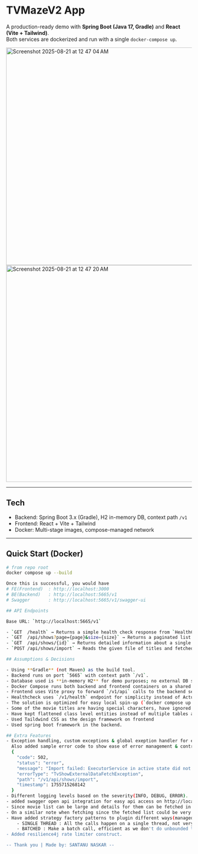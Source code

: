 # TVMazeV2 App

A production-ready demo with **Spring Boot (Java 17, Gradle)** and **React (Vite + Tailwind)**.  
Both services are dockerized and run with a single `docker-compose up`.

<img width="781" height="589" alt="Screenshot 2025-08-21 at 12 47 04 AM" src="https://github.com/user-attachments/assets/59f688a2-1783-4f54-9b37-a08e16ae5d5e" />

<img width="848" height="587" alt="Screenshot 2025-08-21 at 12 47 20 AM" src="https://github.com/user-attachments/assets/a0c9b8d9-ee93-4d18-998c-5d9c8daf59bb" />


---

## Tech

- Backend: Spring Boot 3.x (Gradle), H2 in-memory DB, context path `/v1`
- Frontend: React + Vite + Tailwind
- Docker: Multi-stage images, compose-managed network

---

## Quick Start (Docker)

```bash
# from repo root
docker compose up --build

Once this is successful, you would have
# FE(Frontend)  : http://localhost:3000
# BE(Backend)   : http://localhost:5665/v1
# Swagger       : http://localhost:5665/v1/swagger-ui

## API Endpoints

Base URL: `http://localhost:5665/v1`

- `GET  /health` → Returns a simple health check response from `HealthController`.
- `GET  /api/shows?page={page}&size={size}` → Returns a paginated list of shows. Response is a list of `ShowListItemDto` with metadata.
- `GET  /api/shows/{id}` → Returns detailed information about a single show (`ShowDetailsDto`).
- `POST /api/shows/import` → Reads the given file of titles and fetched the data extrnally and saves it in H2 DB.

## Assumptions & Decisions

- Using **Gradle** (not Maven) as the build tool.
- Backend runs on port `5665` with context path `/v1`.
- Database used is **in-memory H2** for demo purposes; no external DB setup required.
- Docker Compose runs both backend and frontend containers on a shared network.
- Frontend uses Vite proxy to forward `/v1/api` calls to the backend service.
- Healthcheck uses `/v1/health` endpoint for simplicity instead of Actuator.
- The solution is optimized for easy local spin-up (`docker compose up --build`) and not for production scaling.
- Some of the movie titles are having special characters, have ignored them during validation while parsing.
- Have kept flattened class level entities instead of multiple tables and relationships for now.
- Used Taildwind CSS as the design framework on frontend
- Used spring boot framework in the backend. 

## Extra Features
- Exception handling, custom exceptions & global exeption handler for exception management.
  Also added sample error code to show ease of error management & contracts.
  {
    "code": 502,
    "status": "error",
    "message": "Import failed: ExecutorService in active state did not accept task: java.util.concurrent.CompletableFuture$AsyncRun@3870a9db",
    "errorType": "TvShowExternalDataFetchException",
    "path": "/v1/api/shows/import",
    "timestamp": 1755715268142
  }
- Different logging levels based on the severity(INFO, DEBUG, ERROR).
- added swagger open api integration for easy api access on http://localhost:5665/v1/swagger-ui/
- Since movie list can be large and details for them can be fetched in parallel, have used multi threading.
- On a similar note when fetching since the fetched list could be very large we have used Pagenation in the list api.
- Have added strategy factory patterns to plugin different ways(managed via configs) to fetch data due to large list.
    - SINGLE THREAD : All the calls happen on a single thread, not very efficient
    - BATCHED : Make a batch call, efficient as we don't do unbounded thread allocation, and happens on a specific set
- Added resilience4j rate limiter construct.    

-- Thank you | Made by: SANTANU NASKAR --

